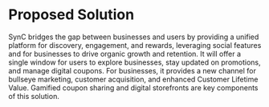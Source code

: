 # Proposed Solution
SynC bridges the gap between businesses and users by providing a unified platform for discovery, engagement, and rewards, leveraging social features and for businesses to drive organic growth and retention. It will offer a single window for users to explore businesses, stay updated on promotions, and manage digital coupons. For businesses, it provides a new channel for bullseye marketing, customer acquisition, and enhanced Customer Lifetime Value. Gamified coupon sharing and digital storefronts are key components of this solution.
